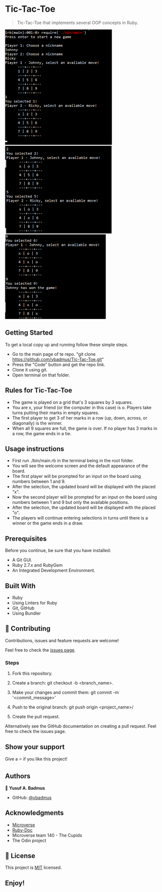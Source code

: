 # Tic-Tac-Toe

> Tic-Tac-Toe that implements several OOP concepts in Ruby.


![screenshot](https://raw.githubusercontent.com/ybadmus/Tic-Tac-Toe/Milestone4/app_screenshot_1.PNG)
![screenshot](https://raw.githubusercontent.com/ybadmus/Tic-Tac-Toe/Milestone4/app_screenshot_2.PNG)
![screenshot](https://raw.githubusercontent.com/ybadmus/Tic-Tac-Toe/Milestone4/app_screenshot_3.PNG)


## Getting Started

To get a local copy up and running follow these simple steps.

- Go to the main page of te repo. "git clone https://github.com/ybadmus/Tic-Tac-Toe.git"
- Press the "Code" button and get the repo link.
- Clone it using git.
- Open terminal on that folder.


## Rules for Tic-Tac-Toe
- The game is played on a grid that's 3 squares by 3 squares.
- You are x, your friend (or the computer in this case) is o. Players take turns putting their marks in empty squares.
- The first player to get 3 of her marks in a row (up, down, across, or diagonally) is the winner.
- When all 9 squares are full, the game is over. If no player has 3 marks in a row, the game ends in a tie. 


## Usage instructions
- First run ./bin/main.rb in the terminal being in the root folder.
- You will see the welcome screen and the default appearance of the board.
- The first player will be prompted for an input on the board using numbers between 1 and 9.
- After the selection, the updated board will be displayed with the placed "x".
- Now the second player will be prompted for an input on the board using numbers between 1 and 9 but only the available positions.
- After the selection, the updated board will be displayed with the placed "o".
- The players will continue entering selections in turns until there is a winner or the game ends in a draw.

## Prerequisites

Before you continue, be sure that you have installed:

- A Git GUI.
- Ruby 2.7.x and RubyGem
- An Integrated Development Environment.

## Built With

- Ruby
- Using Linters for Ruby
- Git, GitHub
- Using Bundler

## 🤝 Contributing

Contributions, issues and feature requests are welcome!

Feel free to check the [issues page](https://github.com/ybadmus/Tic-Tac-Toe/issues).

### Steps

1. Fork this repository.

2. Create a branch: git checkout -b <branch_name>.

3. Make your changes and commit them: git commit -m '<commit_message>'

4. Push to the original branch: git push origin <project_name>/

5. Create the pull request.

Alternatively see the GitHub documentation on creating a pull request. Feel free to check the issues page.

## Show your support

Give a ⭐️ if you like this project!

## Authors

👤 **Yusuf A. Badmus**

- GitHub: [@ybadmus](https://github.com/ybadmus)

## Acknowledgments

- [Microverse](https://www.microverse.org)
- [Ruby-Doc](https://ruby-doc.org/)
- Microverse team 140 - The Cupids
- The Odin project

## 📝 License

<p>This project is <a href="LICENSE">MIT</a> licensed.</p>

## Enjoy!

